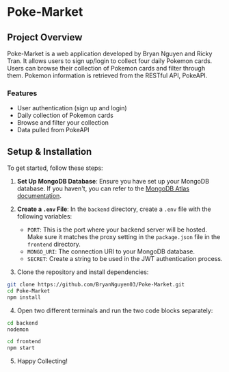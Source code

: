 # Poke-Market

## Project Overview

Poke-Market is a web application developed by Bryan Nguyen and Ricky Tran. It allows users to sign up/login to collect four daily Pokemon cards. Users can browse their collection of Pokemon cards and filter through them. Pokemon information is retrieved from the RESTful API, PokeAPI.

### Features

- User authentication (sign up and login)
- Daily collection of Pokemon cards
- Browse and filter your collection
- Data pulled from PokeAPI

## Setup & Installation

To get started, follow these steps:

1. **Set Up MongoDB Database**: Ensure you have set up your MongoDB database. If you haven't, you can refer to the [MongoDB Atlas documentation](https://www.mongodb.com/atlas/database).

2. **Create a `.env` File**: In the `backend` directory, create a `.env` file with the following variables:

   - `PORT`: This is the port where your backend server will be hosted. Make sure it matches the proxy setting in the `package.json` file in the `frontend` directory.
   - `MONGO_URI`: The connection URI to your MongoDB database.
   - `SECRET`: Create a string to be used in the JWT authentication process.

3. Clone the repository and install dependencies:

```bash
git clone https://github.com/BryanNguyen03/Poke-Market.git
cd Poke-Market
npm install
```

4. Open two different terminals and run the two code blocks separately:

```bash
cd backend
nodemon
```

```bash
cd frontend
npm start
```

5. Happy Collecting!